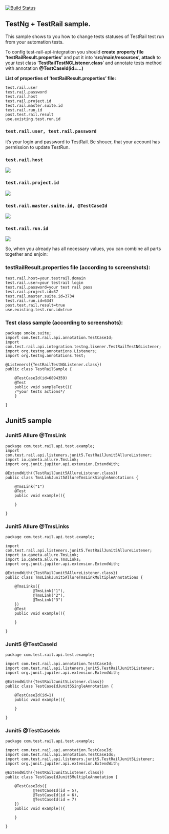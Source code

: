 [![Build Status](https://travis-ci.org/apanashchenko/test-rail-api-integration.svg?branch=master)](https://travis-ci.org/apanashchenko/test-rail-api-integration)


## TestNg + TestRail sample.

This sample shows to you how to change tests statuses of TestRail test run from your automation tests.

To config test-rail-api-integration you should **create property file ‘testRailResult.properties’** and put it into ‘**src/main/resources**’, **attach** to your test class ‘**TestRailTestNGListener.class**’ and annotate tests method with annotation **@TestCaseId(id=...)**

**List of properties of ‘testRailResult.properties’ file:** 

    test.rail.user
    test.rail.password
    test.rail.host
    test.rail.project.id 
    test.rail.master.suite.id 
    test.rail.run.id
    post.test.rail.result
    use.existing.test.run.id

### `test.rail.user, test.rail.password`
 it’s your login and password to TestRail. Be shouer, that your account has permission to update TestRun.

### `test.rail.host`

![](https://lh3.googleusercontent.com/oIb9xkMnXlNNq9GJP_ol5YH1HEOxEPBLZLkvXRgfvedymOvNrHl4UXVwaVL-J9rSHxztZZuBp_Los8NmSPBiJ33a15DulDi59zsASIQVXymC_d4SExQ9Kst7uIalNFVt63qj7YIH)

### `test.rail.project.id`
**![](https://lh3.googleusercontent.com/Q4OyfGyJFElRcbWwJ9lH38zzIoYbwEexVaj_mf_ZJCTTO9f5GBft-EKyHY_4lh-37n08YV6hPLAzriJYYXthHdsP2y5yPd3cxcgEFwRmeXoVyjbpEK-Rd0VYnSixE0GjIC0D-x0K)**
### `test.rail.master.suite.id, @TestCaseId`
**![](https://lh6.googleusercontent.com/NcAC8MHc55itxhrKg1dtArdiXmFnB84AfmTu3xbjrywKzG_rH8-Fki72M7BZaLQk_oysHTyzom1UsOP92QgeRCND4HLOb-1Zod8ZlN0L8Je1LJIMKJTSfQvaQkx7oL2jIe83Y-Ca)**
### `test.rail.run.id`
**![](https://lh6.googleusercontent.com/rcf_7TS8jQSZhNGh2hpq6HwkViH2c9bh8GB9LK6jtynfsApaFbIYNfG2ilfNaXTnVPOWltAhD3ADmMcMNro0Gdk-xm_449FEEuOzl6lRefJMACM15d-q4PQtIPo-VxvK5FnbNmg6)**

So, when you already has all necessary values, you can combine all parts together and enjoin:

### testRailResult.properties file (according to screenshots):

    test.rail.host=your.testrail.domain  
    test.rail.user=your testrail login  
    test.rail.password=your test rail pass  
    test.rail.project.id=37  
    test.rail.master.suite.id=3734  
    test.rail.run.id=6347  
    post.test.rail.result=true
    use.existing.test.run.id=true

### Test class sample (according to screenshots):

    package smoke.suite;  
    import com.test.rail.api.annotation.TestCaseId;  
    import com.test.rail.api.integration.testng.lisener.TestRailTestNGListener;  
    import org.testng.annotations.Listeners;  
    import org.testng.annotations.Test;  
    
    @Listeners({TestRailTestNGListener.class})  
    public class TestRailSample {  
    
        @TestCaseId(id=6894359)
        @Test
        public void sampleTest(){
        /*your tests actions*/
        }
     
    }

## Junit5 sample

### Junit5 Allure @TmsLink

    package com.test.rail.api.test.example;
    import com.test.rail.api.listeners.junit5.TestRailJunit5AllureListener;
    import io.qameta.allure.TmsLink;
    import org.junit.jupiter.api.extension.ExtendWith;

    @ExtendWith({TestRailJunit5AllureListener.class})
    public class TmsLinkJunit5AllureTmsLinkSingleAnnotations {

		@TmsLink("1")
		@Test
    	public void example(){

    	}

    }

### Junit5 Allure @TmsLinks

    package com.test.rail.api.test.example;

    import com.test.rail.api.listeners.junit5.TestRailJunit5AllureListener;
    import io.qameta.allure.TmsLink;
    import io.qameta.allure.TmsLinks;
    import org.junit.jupiter.api.extension.ExtendWith;

    @ExtendWith({TestRailJunit5AllureListener.class})
    public class TmsLinkJunit5AllureTmsLinkMultipleAnnotations {

        @TmsLinks({
                @TmsLink("1"),
                @TmsLink("2"),
                @TmsLink("3")
        })
		@Test
        public void example(){

        }

    }

### Junit5 @TestCaseId

    package com.test.rail.api.test.example;

    import com.test.rail.api.annotation.TestCaseId;
    import com.test.rail.api.listeners.junit5.TestRailJunit5Listener;
    import org.junit.jupiter.api.extension.ExtendWith;

    @ExtendWith({TestRailJunit5Listener.class})
    public class TestCaseIdJunit5SingleAnnotation {

        @TestCaseId(id=1)
        public void example(){

        }

    }

### Junit5 @TestCaseIds

    package com.test.rail.api.test.example;

    import com.test.rail.api.annotation.TestCaseId;
    import com.test.rail.api.annotation.TestCaseIds;
    import com.test.rail.api.listeners.junit5.TestRailJunit5Listener;
    import org.junit.jupiter.api.extension.ExtendWith;

    @ExtendWith({TestRailJunit5Listener.class})
    public class TestCaseIdJunit5MultipleAnnotation {

        @TestCaseIds({
                @TestCaseId(id = 5),
                @TestCaseId(id = 6),
                @TestCaseId(id = 7)
        })
        public void example(){

        }

    }